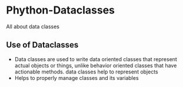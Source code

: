 # Phython-Dataclasses
All about data classes


##  Use of Dataclasses 
- Data classes are used to write data oriented classes that represent actual objects or things, unlike behavior oriented classes that have actionable methods. 
data classes help to represent objects
- Helps to properly manage classes and its variables 
